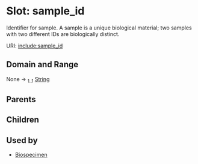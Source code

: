 
# Slot: sample_id


Identifier for sample. A sample is a unique biological material; two samples with two different IDs are biologically distinct.

URI: [include:sample_id](https://w3id.org/include/sample_id)


## Domain and Range

None &#8594;  <sub>1..1</sub> [String](types/String.md)

## Parents


## Children


## Used by

 * [Biospecimen](Biospecimen.md)
